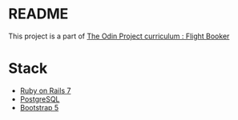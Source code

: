 # README

This project is a part of <a href="https://www.theodinproject.com/lessons/ruby-on-rails-flight-booker"> The Odin Project curriculum : Flight Booker</a>

# Stack
<ul>
	<li><a href="https://rubyonrails.org/"> Ruby on Rails 7</a></li>
	<li><a href="https://www.postgresql.org/"> PostgreSQL</a></li>
	<li><a href="https://getbootstrap.com/">Bootstrap 5</a></li>
</ul>
